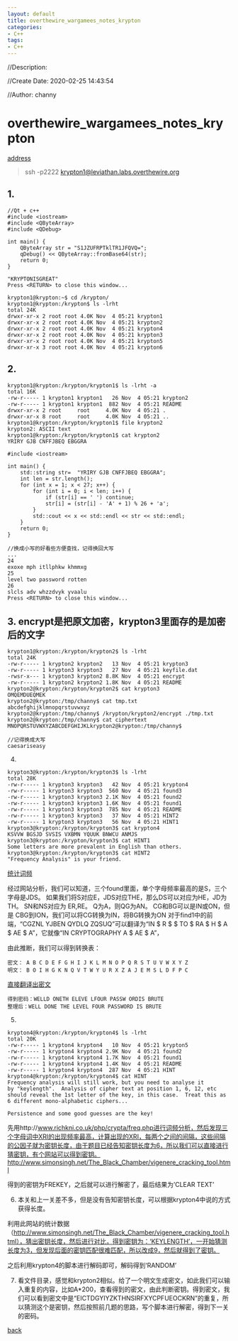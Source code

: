 ```yaml
---
layout: default
title: overthewire_wargamees_notes_krypton
categories:
- C++
tags:
- C++
---
```

//Description:

//Create Date: 2020-02-25 14:43:54

//Author: channy

# overthewire_wargamees_notes_krypton

[address](https://overthewire.org/wargames/krypton/)

> ssh -p2222 krypton1@leviathan.labs.overthewire.org

## 1. 

```
//Qt + c++
#include <iostream>
#include <QByteArray>
#include <QDebug>

int main() {
    QByteArray str = "S1JZUFRPTklTR1JFQVQ=";
    qDebug() << QByteArray::fromBase64(str);
    return 0;
}
```

```
"KRYPTONISGREAT"
Press <RETURN> to close this window...
```

```
krypton1@krypton:~$ cd /krypton/
krypton1@krypton:/krypton$ ls -lrht  
total 24K
drwxr-xr-x 2 root root 4.0K Nov  4 05:21 krypton1
drwxr-xr-x 2 root root 4.0K Nov  4 05:21 krypton2
drwxr-xr-x 2 root root 4.0K Nov  4 05:21 krypton4
drwxr-xr-x 2 root root 4.0K Nov  4 05:21 krypton3
drwxr-xr-x 2 root root 4.0K Nov  4 05:21 krypton5
drwxr-xr-x 3 root root 4.0K Nov  4 05:21 krypton6
```

## 2.

```
krypton1@krypton:/krypton/krypton1$ ls -lrht -a
total 16K
-rw-r----- 1 krypton1 krypton1   26 Nov  4 05:21 krypton2
-rw-r----- 1 krypton1 krypton1  882 Nov  4 05:21 README
drwxr-xr-x 2 root     root     4.0K Nov  4 05:21 .
drwxr-xr-x 8 root     root     4.0K Nov  4 05:21 ..
krypton1@krypton:/krypton/krypton1$ file krypton2 
krypton2: ASCII text
krypton1@krypton:/krypton/krypton1$ cat krypton2 
YRIRY GJB CNFFJBEQ EBGGRA
```

```
#include <iostream>

int main() {
    std::string str=  "YRIRY GJB CNFFJBEQ EBGGRA";
    int len = str.length();
    for (int x = 1; x < 27; x++) {
        for (int i = 0; i < len; i++) {
            if (str[i] == ' ') continue;
            str[i] = (str[i] - 'A' + 1) % 26 + 'a';
        }
        std::cout << x << std::endl << str << std::endl;
    }
    return 0;
}
```

```
//换成小写的好看些方便查找，记得换回大写
...
24
exoxe mph itllphkw khmmxg
25
level two password rotten
26
slcls adv whzzdvyk yvaalu
Press <RETURN> to close this window...
```

## 3. encrypt是把原文加密，krypton3里面存的是加密后的文字 

```
krypton1@krypton:/krypton/krypton2$ ls -lrht
total 24K
-rw-r----- 1 krypton2 krypton2   13 Nov  4 05:21 krypton3
-rw-r----- 1 krypton3 krypton3   27 Nov  4 05:21 keyfile.dat
-rwsr-x--- 1 krypton3 krypton2 8.8K Nov  4 05:21 encrypt
-rw-r----- 1 krypton2 krypton2 1.8K Nov  4 05:21 README
krypton2@krypton:/krypton/krypton2$ cat krypton3 
OMQEMDUEQMEK
krypton2@krypton:/tmp/channy$ cat tmp.txt
abcdefghijklmnopqrstuvwxyz
krypton2@krypton:/tmp/channy$ /krypton/krypton2/encrypt ./tmp.txt
krypton2@krypton:/tmp/channy$ cat ciphertext 
MNOPQRSTUVWXYZABCDEFGHIJKLkrypton2@krypton:/tmp/channy$ 
```

```
//记得换成大写
caesariseasy
```

4. 

```
krypton3@krypton:/krypton/krypton3$ ls -lrht   
total 28K
-rw-r----- 1 krypton3 krypton3   42 Nov  4 05:21 krypton4
-rw-r----- 1 krypton3 krypton3  560 Nov  4 05:21 found3
-rw-r----- 1 krypton3 krypton3 2.1K Nov  4 05:21 found2
-rw-r----- 1 krypton3 krypton3 1.6K Nov  4 05:21 found1
-rw-r----- 1 krypton3 krypton3  785 Nov  4 05:21 README
-rw-r----- 1 krypton3 krypton3   37 Nov  4 05:21 HINT2
-rw-r----- 1 krypton3 krypton3   56 Nov  4 05:21 HINT1
krypton3@krypton:/krypton/krypton3$ cat krypton4 
KSVVW BGSJD SVSIS VXBMN YQUUK BNWCU ANMJS krypton3@krypton:/krypton/krypton3$ cat HINT1
Some letters are more prevalent in English than others.
krypton3@krypton:/krypton/krypton3$ cat HINT2
"Frequency Analysis" is your friend.
```

[统计词频](http://www.richkni.co.uk/php/crypta/freq.php)

经过网站分析，我们可以知道，三个found里面，单个字母频率最高的是S，三个字母是JDS。
如果我们将S对应E，JDS对应THE，那么DS可以对应为HE，JD为TH。
SN和NS对应为 ER,RE。
Q为A，则QG为AN。
CG和BG可以是IN或ON，但是 CBG到ION，我们可以将CG转换为IN，将BG转换为ON
对于find1中的前端，“CGZNL YJBEN QYDLQ ZQSUQ”可以翻译为“IN $ R $ $ TO $ RA $ H $ A $ AE $ A”，它就像“IN CRYPTOGRAPHY A $ AE $ A”，

由此推断，我们可以得到转换表：
```
密文： A B C D E F G H I J K L M N O P Q R S T U V W X Y Z
明文： B O I H G K N Q V T W Y U R X Z A J E M S L D F P C 
```

[直接翻译出密文](https://quipqiup.com/)

```
得到密码：WELLD ONETH ELEVE LFOUR PASSW ORDIS BRUTE
整理后：WELL DONE THE LEVEL FOUR PASSWORD IS BRUTE
```

5. 

```
krypton4@krypton:/krypton/krypton4$ ls -lrht
total 20K
-rw-r----- 1 krypton4 krypton4   10 Nov  4 05:21 krypton5
-rw-r----- 1 krypton4 krypton4 2.9K Nov  4 05:21 found2
-rw-r----- 1 krypton4 krypton4 1.7K Nov  4 05:21 found1
-rw-r----- 1 krypton4 krypton4 1.4K Nov  4 05:21 README
-rw-r----- 1 krypton4 krypton4  287 Nov  4 05:21 HINT
krypton4@krypton:/krypton/krypton4$ cat HINT 
Frequency analysis will still work, but you need to analyse it
by "keylength".  Analysis of cipher text at position 1, 6, 12, etc
should reveal the 1st letter of the key, in this case.  Treat this as
6 different mono-alphabetic ciphers...

Persistence and some good guesses are the key!
```

先用http://www.richkni.co.uk/php/crypta/freq.php进行词频分析，然后发现三个字母词中XRI的出现频率最高，计算出现的XRI，每两个之间的间隔，这些间隔的公因子就为密钥长度，由于题目已经告知密钥长度为6，所以我们可以直接进行猜密钥，有个网站可以得到密钥。
http://www.simonsingh.net/The_Black_Chamber/vigenere_cracking_tool.html

得到的密钥为FREKEY，之后就可以进行解密了，最后结果为’CLEAR TEXT’

6. 本关和上一关差不多，但是没有告知密钥长度，可以根据krypton4中说的方式获得长度。

利用此网站的统计数据（http://www.simonsingh.net/The_Black_Chamber/vigenere_cracking_tool.html），猜出密钥长度，然后进行对比，得到密钥为：‘KEYLENGTH’，一开始猜测长度为3，但发现后面的密钥匹配很难匹配，所以改成9，然后就得到了密钥。

之后利用krypton4的脚本进行解码即可，解码得到‘RANDOM’

7. 看文件目录，感觉和krypton2相似。给了一个明文生成密文，如此我们可以输入重复的内容，比如A*200，查看得到的密文，由此判断密钥。得到密文，我们可以看到密文中是“EICTDGYIYZKTHNSIRFXYCPFUEOCKRN”的重复，所以猜测这个是密钥，然后按照前几题的思路，写个脚本进行解密，得到下一关的密码。

[back](/)

